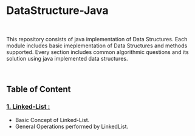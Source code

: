 # DataStructure-Java
<br>

This repository consists of java implementation of Data Structures. Each module includes basic imeplementation of 
Data Structures and methods supported. Every section includes common algorithmic questions and its solution using java 
implemented data structures.

<br> 

## Table of Content

### <a href="https://github.com/piyushchaudhari04/DataStructure-Java/tree/master/linkedlist"> 1. Linked-List : </a>

- Basic Concept of Linked-List.
- General Operations performed by LinkedList.